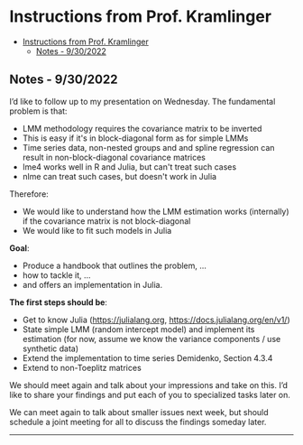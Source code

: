 # Instructions from Prof. Kramlinger

- [Instructions from Prof. Kramlinger](#instructions-from-prof-kramlinger)
  - [Notes - 9/30/2022](#notes---9302022)

## Notes - 9/30/2022
I’d like to follow up to my presentation on Wednesday.  The fundamental problem is that: 
* LMM methodology requires the covariance matrix to be inverted
* This is easy if it's in block-diagonal form as for simple LMMs
* Time series data, non-nested groups and and spline regression can result in non-block-diagonal covariance matrices
* lme4 works well in R and Julia, but can't treat such cases
* nlme can treat such cases, but doesn't work in Julia

Therefore: 
* We would like to understand how the LMM estimation works (internally) if the covariance matrix is not block-diagonal 
* We would like to fit such models in Julia

**Goal**: 
* Produce a handbook that outlines the problem, ... 
* how to tackle it, ... 
* and offers an implementation in Julia. 

**The first steps should be**: 
* Get to know Julia (https://julialang.org, https://docs.julialang.org/en/v1/) 
* State simple LMM (random intercept model) and implement its estimation (for now, assume we know the variance components / use synthetic data) 
* Extend the implementation to time series Demidenko, Section 4.3.4
* Extend to non-Toeplitz matrices

We should meet again and talk about your impressions and take on this. I’d like to share your findings and put each of you to specialized tasks later on. 

We can meet again to talk about smaller issues next week, but should schedule a joint meeting for all to discuss the findings someday later. 

---